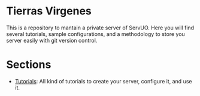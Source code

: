# Tierras Virgenes

This is a repository to mantain a private server of ServUO. Here you will find several tutorials, sample configurations, and a methodology to store you server easily with git version control.

# Sections

* [Tutorials](./tutorials/tutorials.md): All kind of tutorials to create your server, configure it, and use it.